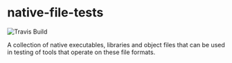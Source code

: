 native-file-tests
=================

![Travis Build](https://travis-ci.org/udidb/native-file-tests.svg?branch=master)

A collection of native executables, libraries and object files that can be used in testing of tools that operate on these file formats.
